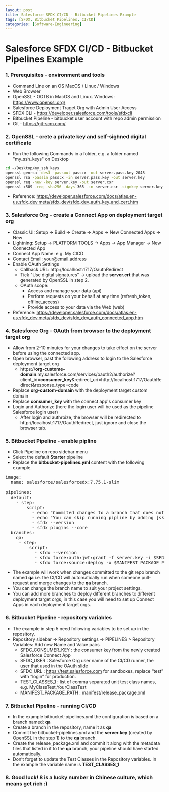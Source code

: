```yaml
---
layout: post
title: Salesforce SFDX CI/CD - Bitbucket Pipelines Example
tags: [SFDX, Bitbucket Pipelines, CI/CD]
categories: [Software-Engineering]
---
```


# Salesforce SFDX CI/CD - Bitbucket Pipelines Example

### 1. Prerequisites - environment and tools 

- Command Line on an OS MacOS / Linux / Windows
- Web Browser
- OpenSSL - OOTB in MacOS and Linux. Windows: https://www.openssl.org/
- Salesforce Deployment Traget Org with Admin User Access
- SFDX CLI - https://developer.salesforce.com/tools/sfdxcli
- Bitbucket Pipeline - bitbucket user account with repo admin permission
- Git - https://git-scm.com/ 

### 2. OpenSSL - crete a private key and self-sighned digital certificate

- Run the following Commands in a folder, e.g. a folder named "my_ssh_keys" on Desktop
```bash
cd ~/Desktop/my_ssh_keys
openssl genrsa -des3 -passout pass:x -out server.pass.key 2048
openssl rsa -passin pass:x -in server.pass.key -out server.key
openssl req -new -key server.key -out server.csr
openssl x509 -req -sha256 -days 365 -in server.csr -signkey server.key -out server.crt
```
- Reference: https://developer.salesforce.com/docs/atlas.en-us.sfdx_dev.meta/sfdx_dev/sfdx_dev_auth_key_and_cert.htm 

### 3. Salesforce Org - create a Connect App on deployment target org
- Classic UI: Setup -> Build -> Create -> Apps -> New Connected Apps -> New
- Lightning: Setup -> PLATFORM TOOLS -> Apps -> App Manager -> New Connected App
- Connect App Name: e.g. My CICD
- Contact Email: your@email.address
- Enable OAuth Settings
  - Callback URL: http://localhost:1717/OauthRedirect
  - Tick "Use digital signatures" -> upload the **server.crt** that was generated by OpenSSL in step 2.
  - OAuth scope:
    - Access and manage your data (api)
    - Perform requests on your behalf at any time (refresh_token, offline_access)
    - Provide access to your data via the Web (web)
- Reference: https://developer.salesforce.com/docs/atlas.en-us.sfdx_dev.meta/sfdx_dev/sfdx_dev_auth_connected_app.htm

### 4. Salesforce Org - OAuth from browser to the deployment target org
- Allow from 2-10 minutes for your changes to take effect on the server before using the connected app.
- Open browser, past the following address to login to the Salesforce deployment target org
  - https://**org-custome-domain**.my.salesforce.com/services/oauth2/authorize?client_id=**consumer_key**&redirect_uri=http://localhost:1717/OauthRedirect&response_type=code
- Replace **org-custom-domain** with the deployment target custom domain
- Replace **consumer_key** with the connect app's consumer key
- Login and Authorize (here the login user will be used as the pipeline Salesforce login user)
  - After login and authroize, the browser will be redirected to http://localhost:1717/OauthRedirect, just ignore and close the browser tab.


### 5. Bitbucket Pipeline - enable pipline
- Click Pipeline on repo sidebar menu
- Select the default **Starter** pipeline
- Replace the **bitbucket-pipelines.yml** content with the following example.

<pre>
image:
  name: salesforce/salesforcedx:7.75.1-slim

pipelines:
  default:
    - step:
        script:
          - echo "Commited changes to a branch that does not match the listed branches in bitbucket-pipelines.yml."
          - echo "You can skip running pipline by adding [skip ci] or [ci skip] (with []) to the git commit message."
          - sfdx --version
          - sfdx plugins --core
  branches:
    qa:
     - step:
         script:
           - sfdx --version
           - sfdx force:auth:jwt:grant -f server.key -i $SFDC_CONSUMER_KEY -u $SFDC_USER -d -s -r $SFDC_URL
           - sfdx force:source:deploy -x $MANIFEST_PACKAGE_PATH -l RunSpecifiedTests -r $TEST_CLASSES_1
</pre>

- The example will work when changes committed to the git repo branch named **qa** i.e. the CI/CD will automatically run when someone pull-request and merge changes to the **qa** branch. 
- You can change the branch name to suit your project settings.
- You can add more branches to deploy different branches to different deployment target orgs, in this case you will need to set up Connect Apps in each deployment target orgs.

### 6. Bitbucket Pipeline - repository variables
- The example in step 5 need following variables to be set up in the repository.
- Repository sidebar -> Repository settings -> PIPELINES > Repository Variables: Add new Name and Value pairs
  - SFDC_CONSUMER_KEY : the consumer key from the newly created Salesforce Connect App
  - SFDC_USER : Salesforce Org user name of the CI/CD runner, the user that used in the OAuth slide
  - SFDC_URL : https://test.salesforce.com  for sandboxes, replace “test” with “login” for production.
  - TEST_CLASSES_1 : list of comma separated unit test class names, e.g. MyClassTest,YourClassTest
  - MANIFEST_PACKAGE_PATH : manifest/release_package.xml

### 7. Bitbucket Pipeline - running CI/CD
- In the example bitbucket-pipelines.yml the configuration is based on a branch named: **qa**
- Create a branch in the repository, name it as **qa**
- Commit the bitbucket-pipelines.yml and the **server.key** (created by OpenSSL in the step 1) to the **qa** branch.
- Create the release_package.xml and commit it along with the metadata files that listed in it to the **qa** branch, your pipeline should have started automatically.
- Don’t forget to update the Test Classes in the Repository variables. In the example the variable name is **TEST_CLASSES_1**

### 8. Good luck! 8 is a lucky number in Chinese culture, which means get **rich** :)
